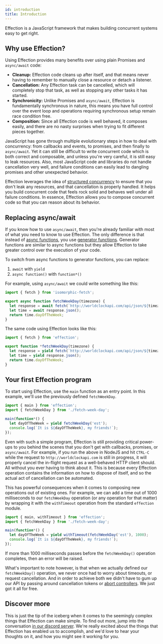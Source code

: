 ```yaml
---
id: introduction
title: Introduction
---
```


Effection is a JavaScript framework that makes building
concurrent systems easy to get right.

## Why use Effection?

Using Effection provides many benefits over using plain Promises and
`async/await` code:

- **Cleanup:** Effection code cleans up after itself, and that means never having
  to remember to manually close a resource or detach a listener.
- **Cancellation:** Any Effection task can be cancelled, which will completely
  stop that task, as well as stopping any other tasks it has started.
- **Synchronicity:** Unlike Promises and `async/await`, Effection is fundamentally
  synchronous in nature, this means you have full control over the event loop
  and operations requiring synchronous setup remain race condition free.
- **Composition:** Since all Effection code is well behaved, it
  composes easily, and there  are no nasty surprises when trying to
  fit different pieces together.

JavaScript has gone through multiple evolutionary steps in how to deal
with concurrency: from callbacks and events, to promises, and then
finally to `async/await`. Yet it can still be difficult to write
concurrent code which is both correct and composable, and unless
you're very careful, it is still easy to leak resources. Also, most
JavaScript code and libraries do not handle cancellation very well,
and failure conditions can easily lead to dangling promises and other
unexpected behavior.

Effection leverages the idea of [structured concurrency][structured concurrency]
to ensure that you don't leak any resources, and that cancellation is
properly handled. It helps you build concurrent code that feels rock
solid and behaves well under all failure conditions. In essence,
Effection allows you to compose concurrent code so that you can reason
about its behavior.


## Replacing async/await

If you know how to use `async/await`, then you're already familiar with most of
what you need to know to use Effection. The only difference is that instead
of [async functions][], you use [generator functions][]. Generator functions are
similar to async functions but they allow Effection to take greater control over
the execution of your code.

To switch from async functions to generator functions, you can replace:

1. `await` with `yield`
1. `async function()` with `function*()`


For example, using `async/await` we could write something like this:

``` javascript
import { fetch } from 'isomorphic-fetch';

export async function fetchWeekDay(timezone) {
  let response = await fetch(`http://worldclockapi.com/api/json/${timezone}/now`);
  let time = await response.json();
  return time.dayOfTheWeek;
}
```

The same code using Effection looks like this:

``` javascript
import { fetch } from 'effection';

export function *fetchWeekDay(timezone) {
  let response = yield fetch(`http://worldclockapi.com/api/json/${timezone}/now`);
  let time = yield response.json();
  return time.dayOfTheWeek;
}
```

## Your first Effection program

To start using Effection, use the `main` function as an entry
point. In this example, we'll use the previously defined
`fetchWeekDay`.

``` javascript
import { main } from 'effection';
import { fetchWeekDay } from './fetch-week-day';

main(function*() {
  let dayOfTheWeek = yield fetchWeekDay('est');
  console.log(`It is ${dayOfTheWeek}, my friends!`);
});
```

Even with such a simple program, Effection is still providing critical
power-ups to you behind the scenes that you don't get with callbacks,
promises, or `async/await`. For example, if you run the above in
NodeJS and hit `CTRL-C` while the request to `http://worldclockapi.com` is
still in progress, it will properly cancel the in-flight request
as a well-behaved HTTP client should. All without you ever having to
think about it. This is because every Effection operation contains
the information on how to dispose of itself, and so the actual act of
cancellation can be automated.

This has powerful consequences when it comes to composing new
operations out of existing ones. For example, we can add a time out of
1000 milliseconds to our `fetchWeekDay` operation (or any operation
for that matter) by wrapping it with the `withTimeout` operation from
the standard `effection` module.

``` javascript
import { main, withTimeout } from 'effection';
import { fetchWeekDay } from './fetch-week-day';

main(function*() {
  let dayOfTheWeek = yield withTimeout(fetchWeekDay('est'), 1000);
  console.log(`It is ${dayOfTheWeek}, my friends!`);
});
```

If more than 1000 milliseconds passes before the `fetchWeekDay()`
operation completes, then an error will be raised.

What's important to note however, is that when we actually defined our
`fetchWeekDay()` operation, we never once had to worry about timeouts,
or request cancellation. And in order to achieve both we didn't have
to gum up our API by passing around cancellation tokens or [abort
controllers][abort controller]. We just got it all for free.

## Discover more

This is just the tip of the iceberg when it comes to the seemingly complex
things that Effection can make simple. To find out more, jump
into the conversation [in our discord server][discord]. We're really
excited about the things that Effection has enabled us to accomplish,
and we'd love to hear your thoughts on it, and how you might see
it working for you.

[structured concurrency]: https://vorpus.org/blog/notes-on-structured-concurrency-or-go-statement-considered-harmful/
[generator functions]: https://developer.mozilla.org/en-US/docs/Web/JavaScript/Reference/Statements/function*
[generators]: https://developer.mozilla.org/en-US/docs/Web/JavaScript/Reference/Global_Objects/Generator
[async functions]: https://developer.mozilla.org/en-US/docs/Web/JavaScript/Reference/Statements/async_function
[abort controller]: https://developer.mozilla.org/en-US/docs/Web/API/AbortController
[discord]: https://discord.gg/Ug5nWH8
